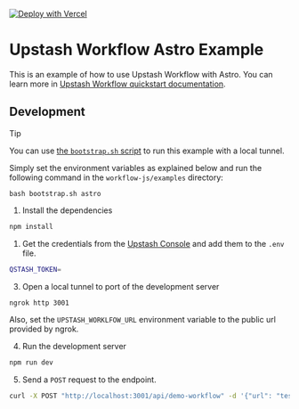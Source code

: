 [![Deploy with Vercel](https://vercel.com/button)](https://vercel.com/new/clone?repository-url=https%3A%2F%2Fgithub.com%2Fupstash%2Fworkflow-js%2Ftree%2Fmain%2Fexamples%2Fastro&env=QSTASH_TOKEN&envDescription=You%20can%20access%20this%20variable%20from%20Upstash%20Console%2C%20under%20QStash%20page.%20&project-name=workflow-astro&repository-name=workflow-astro&demo-title=Upstash%20Workflow%20Example&demo-description=A%20Astro%20application%20utilizing%20Upstash%20Workflows)

# Upstash Workflow Astro Example

This is an example of how to use Upstash Workflow with Astro. You can learn more in [Upstash Workflow quickstart documentation](https://upstash.com/docs/workflow/quickstarts/platforms).


## Development

> [!TIP]
> You can use [the `bootstrap.sh` script](https://github.com/upstash/workflow-js/tree/main/examples) to run this example with a local tunnel.
>
> Simply set the environment variables as explained below and run the following command in the `workflow-js/examples` directory:
>
> ```
> bash bootstrap.sh astro
> ```

1. Install the dependencies

```bash
npm install
```

1. Get the credentials from the [Upstash Console](https://console.upstash.com/qstash) and add them to the `.env` file.

```bash
QSTASH_TOKEN=
```

3. Open a local tunnel to port of the development server

```bash
ngrok http 3001
```

Also, set the `UPSTASH_WORKLFOW_URL` environment variable to the public url provided by ngrok.

4. Run the development server

```bash
npm run dev
```

5. Send a `POST` request to the endpoint.

```bash
curl -X POST "http://localhost:3001/api/demo-workflow" -d '{"url": "test.com"}'
```